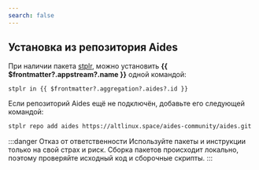 ```yaml
---
search: false
---
```


## Установка из репозитория Aides <Badge v-if="$frontmatter?.aggregation?.aides?.build === 'unofficial'" type="danger" text="Неофициальная сборка" />

При наличии пакета [stplr](/package-manager/stplr/), можно установить **{{ $frontmatter?.appstream?.name }}** одной командой:

```shell-vue
stplr in {{ $frontmatter?.aggregation?.aides?.id }}
```

Если репозиторий Aides ещё не подключён, добавьте его следующей командой:

```sh
stplr repo add aides https://altlinux.space/aides-community/aides.git
```

:::danger Отказ от ответственности
Используйте пакеты и инструкции только на свой страх и риск. Сборка пакетов происходит локально, поэтому проверяйте исходный код и сборочные скрипты.
:::
